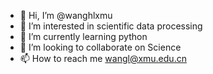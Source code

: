 - 👋 Hi, I’m @wanghlxmu
- 👀 I’m interested in scientific data processing
- 🌱 I’m currently learning python
- 💞️ I’m looking to collaborate on Science
- 📫 How to reach me wangl@xmu.edu.cn

<!---
wanghlxmu/wanghlxmu is a ✨ special ✨ repository because its `README.md` (this file) appears on your GitHub profile.
You can click the Preview link to take a look at your changes.
--->
